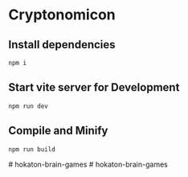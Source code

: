 # Cryptonomicon

## Install dependencies

```
npm i
```

## Start vite server for Development

```
npm run dev
```

## Compile and Minify

```
npm run build
```
#   h o k a t o n - b r a i n - g a m e s  
 #   h o k a t o n - b r a i n - g a m e s  
 